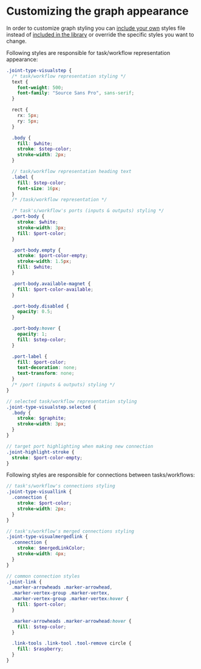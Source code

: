 # Customizing the graph appearance

In order to customize graph styling you can [include your own](link-library.md) styles file instead of [included in the library](src/pipeline.scss) or override the specific styles you want to change.

Following styles are responsible for task/workflow representation appearance:
```scss
.joint-type-visualstep {
  /* task/workflow representation styling */
  text {
    font-weight: 500;
    font-family: "Source Sans Pro", sans-serif;
  }

  rect {
    rx: 5px;
    ry: 5px;
  }

  .body {
    fill: $white;
    stroke: $step-color;
    stroke-width: 2px;
  }

  // task/workflow representation heading text
  .label {
    fill: $step-color;
    font-size: 16px;
  }
  /* /task/workflow representation */

  /* task's/workflow's ports (inputs & outputs) styling */
  .port-body {
    stroke: $white;
    stroke-width: 3px;
    fill: $port-color;
  }

  .port-body.empty {
    stroke: $port-color-empty;
    stroke-width: 1.5px;
    fill: $white;
  }

  .port-body.available-magnet {
    fill: $port-color-available;
  }

  .port-body.disabled {
    opacity: 0.5;
  }

  .port-body:hover {
    opacity: 1;
    fill: $step-color;
  }

  .port-label {
    fill: $port-color;
    text-decoration: none;
    text-transform: none;
  }
  /* /port (inputs & outputs) styling */
}

// selected task/workflow representation styling
.joint-type-visualstep.selected {
  .body {
    stroke: $graphite;
    stroke-width: 3px;
  }
}

// target port highlighting when making new connection
.joint-highlight-stroke {
  stroke: $port-color-empty;
}

```

Following styles are responsible for connections between tasks/workflows:
```scss
// task's/workflow's connections styling
.joint-type-visuallink {
  .connection {
    stroke: $port-color;
    stroke-width: 2px;
  }
}

// task's/workflow's merged connections styling
.joint-type-visualmergedlink {
  .connection {
    stroke: $mergedLinkColor;
    stroke-width: 4px;
  }
}

// common connection styles
.joint-link {
  .marker-arrowheads .marker-arrowhead,
  .marker-vertex-group .marker-vertex,
  .marker-vertex-group .marker-vertex:hover {
    fill: $port-color;
  }

  .marker-arrowheads .marker-arrowhead:hover {
    fill: $step-color;
  }

  .link-tools .link-tool .tool-remove circle {
    fill: $raspberry;
  }
}
```
